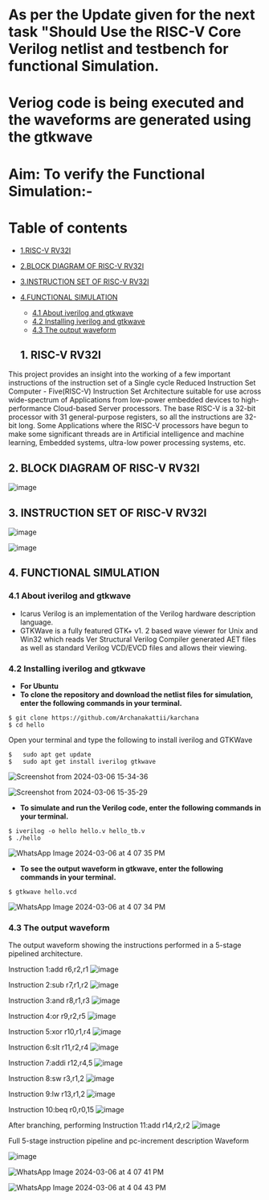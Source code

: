 # As per the Update given for the next task "Should Use the RISC-V Core Verilog netlist and testbench for functional Simulation.
# Veriog code is being executed and the waveforms are generated using the gtkwave

# Aim: To verify the Functional Simulation:-
# Table of contents
- [1.RISC-V RV32I](#1-RISC-V-RV32I)
 - [2.BLOCK DIAGRAM OF RISC-V RV32I](#2-BLOCK-DIAGRAM-OF-RISC-V-RV32I)
 - [3.INSTRUCTION SET OF RISC-V RV32I](#3-INSTRUCTION-SET-OF-RISC-V-RV32I)
 - [4.FUNCTIONAL SIMULATION](#4-FUNCTIONAL-SIMULATION)
    - [4.1 About iverilog and gtkwave](#41-About-iverilog-and-gtkwave)
    - [4.2 Installing iverilog and gtkwave](#42-Installing-iverilog-and-gtkwave)
    - [4.3 The output waveform](#43-The-output-waveform)
  
   ## 1. RISC-V RV32I

This project provides an insight into the working of a few important instructions of the instruction set of a Single cycle Reduced Instruction Set Computer - Five(RISC-V) Instruction Set Architecture suitable for use across wide-spectrum of Applications from low-power embedded devices to high-performance Cloud-based Server processors. The base RISC-V is a 32-bit processor with 31 general-purpose registers, so all the instructions are 32-bit long. Some Applications where the RISC-V processors have begun to make some significant threads are in Artificial intelligence and machine learning, Embedded systems, ultra-low power processing systems, etc.

## 2. BLOCK DIAGRAM OF RISC-V RV32I
![image](https://github.com/HemaPriyaMudium/VSDSquadron-mini/assets/160724714/020f334b-120d-435c-9f96-a441c688cb75)


## 3. INSTRUCTION SET OF RISC-V RV32I
![image](https://github.com/Animeshhhh15/VSDSQUADRON-MINI-/assets/160756499/c7f94f2b-3d2f-4bad-84a6-b95af2979f9c)

![image](https://github.com/Animeshhhh15/VSDSQUADRON-MINI-/assets/160756499/6540c09b-570e-48c7-9569-5a304af15fa4)

## 4. FUNCTIONAL SIMULATION

### 4.1 About iverilog and gtkwave
- Icarus Verilog is an implementation of the Verilog hardware description language.
- GTKWave is a fully featured GTK+ v1. 2 based wave viewer for Unix and Win32 which reads Ver Structural Verilog Compiler generated AET files as well as standard Verilog VCD/EVCD files and allows their viewing.
  
### 4.2 Installing iverilog and gtkwave

- **For Ubuntu**
- **To clone the repository and download the netlist files for simulation, enter the following commands in your terminal.**

 ```
 $ git clone https://github.com/Archanakattii/karchana
 $ cd hello
```
 Open your terminal and type the following to install iverilog and GTKWave
 ```
 $   sudo apt get update
 $   sudo apt get install iverilog gtkwave
 ```
![Screenshot from 2024-03-06 15-34-36](https://github.com/Animeshhhh15/VSDSQUADRON-MINI-/assets/160756499/817a18ee-9914-4c1f-8700-d14f62b4bcc3)


![Screenshot from 2024-03-06 15-35-29](https://github.com/Animeshhhh15/VSDSQUADRON-MINI-/assets/160756499/6ede157a-d64b-4a23-b87d-1cb4efc3f139)




- **To simulate and run the Verilog code, enter the following commands in your terminal.**

```
$ iverilog -o hello hello.v hello_tb.v
$ ./hello
```
![WhatsApp Image 2024-03-06 at 4 07 35 PM](https://github.com/Animeshhhh15/VSDSQUADRON-MINI-/assets/160756499/ca8c05ff-d87b-4688-b930-af33990e8631)

- **To see the output waveform in gtkwave, enter the following commands in your terminal.**

`$ gtkwave hello.vcd`

![WhatsApp Image 2024-03-06 at 4 07 34 PM](https://github.com/Animeshhhh15/VSDSQUADRON-MINI-/assets/160756499/0a8da2db-9750-4529-8c5b-161b73759095)

### 4.3 The output waveform

 The output waveform showing the instructions performed in a 5-stage pipelined architecture.
 
 Instruction 1:add r6,r2,r1
 ![image](https://github.com/Animeshhhh15/VSDSQUADRON-MINI-/assets/160756499/0675695c-bf6b-4eba-97c5-e9ba685e3c7b)

 Instruction 2:sub r7,r1,r2
![image](https://github.com/Animeshhhh15/VSDSQUADRON-MINI-/assets/160756499/d31d779e-105e-495b-9526-7c81125c3f1d)

Instruction 3:and r8,r1,r3
![image](https://github.com/Animeshhhh15/VSDSQUADRON-MINI-/assets/160756499/6969df03-8b47-44e9-9d95-c177ffaefc7d)


Instruction 4:or r9,r2,r5
![image](https://github.com/Animeshhhh15/VSDSQUADRON-MINI-/assets/160756499/8115fc18-3b5d-4d59-81ef-45a9ea09a099)


 Instruction 5:xor r10,r1,r4
![image](https://github.com/Animeshhhh15/VSDSQUADRON-MINI-/assets/160756499/a6794484-f49c-483f-922e-3bdf623ddab1)


 Instruction 6:slt r11,r2,r4
![image](https://github.com/Animeshhhh15/VSDSQUADRON-MINI-/assets/160756499/e9e6cfbb-2509-4135-a0f7-af9dcf109514)



 Instruction 7:addi r12,r4,5
![image](https://github.com/Animeshhhh15/VSDSQUADRON-MINI-/assets/160756499/294f0d1c-0724-4aac-a451-a1778eb28c29)

 Instruction 8:sw r3,r1,2
![image](https://github.com/Animeshhhh15/VSDSQUADRON-MINI-/assets/160756499/6dd649f7-4f42-4809-aea8-b28292c18c44)

 Instruction 9:lw r13,r1,2
![image](https://github.com/Animeshhhh15/VSDSQUADRON-MINI-/assets/160756499/7d4a796f-80e7-4558-b6af-e1616a5ad982)

 Instruction 10:beq r0,r0,15
 ![image](https://github.com/Animeshhhh15/VSDSQUADRON-MINI-/assets/160756499/a5527da9-efee-4593-bf5d-0a161dec62ae)

 After branching, performing
 Instruction 11:add r14,r2,r2
 ![image](https://github.com/Animeshhhh15/VSDSQUADRON-MINI-/assets/160756499/ac89165d-ab48-4f68-8ca6-aed6998c5c44)

  Full 5-stage instruction pipeline and pc-increment description Waveform
  
![image](https://github.com/Animeshhhh15/VSDSQUADRON-MINI-/assets/160756499/d4f62cd0-2b5d-4205-a6ce-3576addc9bf1)

![WhatsApp Image 2024-03-06 at 4 07 41 PM](https://github.com/Animeshhhh15/VSDSQUADRON-MINI-/assets/160756499/806fe8ea-4c44-42b3-b028-0f9b32e10f1c)


![WhatsApp Image 2024-03-06 at 4 04 43 PM](https://github.com/Animeshhhh15/VSDSQUADRON-MINI-/assets/160756499/92e741a5-0c62-44a0-9809-61e44b5e6184)

